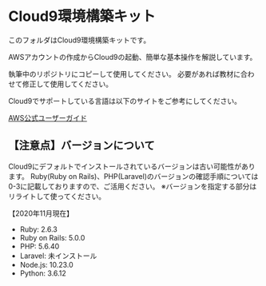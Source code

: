 # Cloud9環境構築キット

このフォルダはCloud9環境構築キットです。

AWSアカウントの作成からCloud9の起動、簡単な基本操作を解説しています。

執筆中のリポジトリにコピーして使用してください。
必要があれば教材に合わせて修正して使用してください。

Cloud9でサポートしている言語は以下のサイトをご参考にしてください。

[AWS公式ユーザーガイド](https://docs.aws.amazon.com/cloud9/latest/user-guide/language-support.html)

## 【注意点】バージョンについて

Cloud9にデフォルトでインストールされているバージョンは古い可能性があります。
Ruby(Ruby on Rails)、PHP(Laravel)のバージョンの確認手順については0-3に記載しておりますので、ご活用ください。
※バージョンを指定する部分はリライトして使ってください。

【2020年11月現在】
- Ruby: 2.6.3
- Ruby on Rails: 5.0.0
- PHP: 5.6.40 
- Laravel: 未インストール
- Node.js: 10.23.0
- Python: 3.6.12
